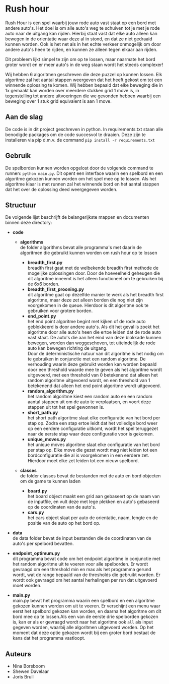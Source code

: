 # Rush hour

Rush Hour is een spel waarbij jouw rode auto vast staat op een bord met andere auto's. Het doel is om alle auto's weg te schuiven tot je met je rode auto naar de uitgang kan rijden.
Hierbij staat vast dat elke auto alleen kan bewegen in de orientatie waar deze al in stond, en dat ze niet gedraaid kunnen worden. Ook is het net als in het echte verkeer onmogelijk om door andere auto's heen te rijden, en kunnen ze alleen tegen elkaar aan rijden. 

Dit probleem lijkt simpel te zijn om op te lossen, maar naarmate het bord groter wordt en er meer auto's in de weg staan wordt het steeds complexer!  

Wij hebben 6 algoritmen geschreven die deze puzzel op kunnen lossen. Elk algoritme zal het aantal stappen weergeven dat het heeft gekost om tot een winnende oplossing te komen. Wij hebben bepaald dat elke beweging die in 1x gemaakt kan worden over meerdere stukken grid 1 move is, in tegenstelling tot andere uitvoeringen die we gevonden hebben waarbij een beweging over 1 stuk grid equivalent is aan 1 move.

## Aan de slag

De code is in dit project geschreven in python. In requirements.txt staan alle benodigde packages om de code succesvol te draaien. Deze zijn te installeren via pip d.m.v. de command `pip install -r requirements.txt`


## Gebruik

De spelborden kunnen worden opgelost door de volgende command te runnen: `python main.py`. Dit opent een interface waarin een spelbord en een algoritme gekozen kunnen worden om het spel mee op te lossen. Als het algoritme klaar is met runnen zal het winnende bord en het aantal stappen dat het over de oplossing deed weergegeven worden.

## Structuur

De volgende lijst beschrijft de belangerijkste mappen en documenten binnen deze directory:
- **code**  
    - **algorithms**  
        de folder algorithms bevat alle programma's met daarin de algoritmen die gebruikt kunnen worden om rush hour op te lossen  
        - **breadth_first.py**  
            breadth first gaat met de welbekende breadth first methode de mogelijke oplossingen door. Door de hoeveelheid geheugen die dit algoritme inneemt is het alleen functioneel om te gebruiken bij de 6x6 borden.  
        - **breadth_first_prooning.py**  
            dit algoritme gaat op dezelfde manier te werk als het breadth first algoritme, maar deze zet alleen borden die nog niet zijn voorgekomen in de queue. Hierdoor is dit algoritme ook te gebruiken voor grotere borden.  
        - **end_point.py**  
            het end point algoritme begint met kijken of de rode auto geblokkeerd is door andere auto's. Als dit het geval is zoekt het algoritme door alle auto's heen die ertoe leiden dat de rode auto vast staat. De auto's die aan het eind van deze blokkade kunnen bewegen, worden dan weggeschoven, tot uiteindelijk de rode auto kan bewegen richting de uitgang.  
            Door de deterministische natuur van dit algoritme is het nodig om te gebruiken in conjunctie met een random algoritme. De verhouding waarin deze gebruikt worden kan worden bepaald door een threshold waarde mee te geven als het algoritme wordt uitgevoerd, met een threshold van 0 betekenend dat alleen het random algoritme uitgevoerd wordt, en een threshold van 1 betekenend dat alleen het end point algoritme wordt uitgevoerd.  
        - **random_algorithm.py**  
            het random algoritme kiest een random auto en een random aantal stappen uit om de auto te verplaatsen, en voert deze stappen uit tot het spel gewonnen is.  
        - **short_path.py**  
            het short path algoritme slaat elke configuratie van het bord per stap op. Zodra een stap ertoe leidt dat het volledige bord weer op een eerdere configuratie uitkomt, wordt het spel teruggezet naar de eerste stap waar deze configuratie voor is gekomen.  
        - **unique_moves.py**  
            het unique moves algoritme slaat elke configuratie van het bord per stap op. Elke move die gezet wordt mag niet leiden tot een bordconfiguratie die al is voorgekomen in een eerdere zet. Hierdoor moet elke zet leiden tot een nieuw spelbord.  

    - **classes**  
        de folder classes bevat de bestanden met de auto en bord objecten om de game te kunnen laden  
        - **board.py**  
            het board object maakt een grid aan gebaseert op de naam van de inputfile, en vult deze met lege plekken en auto's gebaseerd op de coordinaten van de auto's.  
        - **cars.py**  
            het cars object slaat per auto de orientatie, naam, lengte en de positie van de auto op het bord op.  

- **data**  
    de data folder bevat de input bestanden die de coordinaten van de auto's per spelbord bevatten.  

- **endpoint_optimum.py**  
    dit programma bevat code om het endpoint algoritme in conjunctie met het random algoritme uit te voeren voor alle spelborden. Er wordt gevraagd om een threshold min en max als het programma gerund wordt, wat de range bepaald van de thresholds die gebruikt worden. Er wordt ook gevraagd om het aantal herhalingen per run dat uitgevoerd moet worden.  

- **main.py**  
    main.py bevat het programma waarin een spelbord en een algoritme gekozen kunnen worden om uit te voeren. Er verschijnt een menu waar eerst het spelbord gekozen kan worden, en daarna het algoritme om dit bord mee op te lossen.Als een van de eerste drie spelborden gekozen is, kan er als er gevraagd wordt naar het algoritme ook `all` als input gegeven worden, waarbij alle algoritmen uitgevoerd worden. Op het moment dat deze optie gekozen wordt bij een groter bord bestaat de kans dat het programma vastloopt. 

## Auteurs

- Nina Borsboom
- Shewen Davelaar
- Joris Bruil
